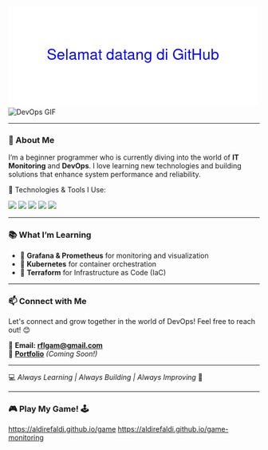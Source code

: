 ![Welcome Animation](animated_text.gif)
![DevOps GIF](https://simplecoding.dev/assets/devops.gif)

---

### 🌱 About Me  
I’m a beginner programmer who is currently diving into the world of **IT Monitoring** and **DevOps**. I love learning new technologies and building solutions that enhance system performance and reliability.

🚀 Technologies & Tools I Use:

<p align="left">
  <img src="https://img.shields.io/badge/Grafana-F46800?style=for-the-badge&logo=grafana&logoColor=white" />
  <img src="https://img.shields.io/badge/Prometheus-E6522C?style=for-the-badge&logo=prometheus&logoColor=white" />
  <img src="https://img.shields.io/badge/Kubernetes-326CE5?style=for-the-badge&logo=kubernetes&logoColor=white" />
  <img src="https://img.shields.io/badge/GitHub-181717?style=for-the-badge&logo=github&logoColor=white" />
  <img src="https://img.shields.io/badge/Terraform-623CE4?style=for-the-badge&logo=terraform&logoColor=white" />
</p>

---

### 📚 What I’m Learning
- 📌 **Grafana & Prometheus** for monitoring and visualization
- 📌 **Kubernetes** for container orchestration
- 📌 **Terraform** for Infrastructure as Code (IaC)

---

### 📫 Connect with Me  
Let's connect and grow together in the world of DevOps! Feel free to reach out! 😊

📧 **Email: rflgam@gmail.com**  
📂 **[Portfolio](#)** *(Coming Soon!)*  

---

💻 *Always Learning | Always Building | Always Improving* 🚀

---

### 🎮 Play My Game! 🕹️
https://aldirefaldi.github.io/game
https://aldirefaldi.github.io/game-monitoring
